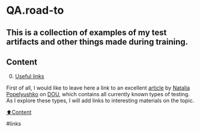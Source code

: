 # QA.road-to

## This is a collection of examples of my test artifacts and other things made during training.

## Сontent
0. [Useful links](#links)

First of all, I would like to leave here a link to an excellent [article](https://dou.ua/forums/topic/40666/) by [Natalia Popelyushko](https://dou.ua/users/nataliia-popelyshko/) on [DOU](https://dou.ua/), which contains all currently known types of testing.
As I explore these types, I will add links to interesting materials on the topic.

[:arrow_up:Content](#Сontent)


#links


